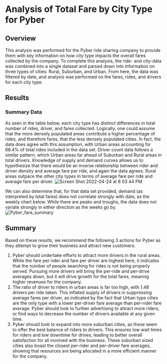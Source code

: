 # Analysis of Total Fare by City Type for Pyber
## Overview
This analysis was performed for the Pyber ride sharing company to provide them with key information on how city type impacts the overall fares collected by the company. To complete this analysis, the ride- and city-data was combined into a single dataset and parsed down into information on three types of cities: Rural, Suburban, and Urban. From here, the data was filtered by date, and analysis was performed on the fares, rides, and drivers for each city type. 
## Results
### Summary Data
As seen in the table below, each city type has distinct differences in total number of rides, driver, and fares collected. Logically, one could assume that the more densely populated areas contribute a higher percentage of rides, and therefore fares, that the less densely populated cities. In fact, the data does agree with this assumption, with Urban areas accounting for 68.4% of total rides included in the data set. Driver count data follows a similar pattern, which Urban areas far ahead of Suburban and Rural areas in total drivers. Knowledge of supply and demand curves allows us to hypothesize that there would be an inverse relationship between rider and driver density and average fare per ride, and again the data agrees. Rural areas outpace the other city types in terms of average fare per ride and average fare per driver. 
![Screen Shot 2022-04-24 at 8 03 44 PM](https://user-images.githubusercontent.com/100643755/165013931-b6fe5a4c-da67-420d-beff-bc6f7e187c71.png) 

  We can also determine that, for that data set provided, demand (as interpreted by total fares) does not correlate strongly with date, as the weekly chart below. While there are peaks and troughs, the data does not variate strongly in either direction as the weeks go by.
![Pyber_fare_summary](https://user-images.githubusercontent.com/100643755/165020705-0ed27a6d-2c71-4f2d-90dd-1bcc8332fca4.png)
## Summary
Based on these results, we recommend the following 3 actions for Pyber as they attempt to grow their business and attract new customers.
  1. Pyber should undertake efforts to attract more drivers in the rural areas. While the fare per rider and fare per driver are highest here, it indicates that the number of people searching for rides is not being properly served. Pursuing more drivers will bring the per-ride and per-drive averages down, but it will drive growth for the total fares, meaning higher revenues for the company.
  2. The ratio of driver to riders in urban areas is far too high, with 1.48 drivers per ride taken. This inflated supply of drivers in suppressing average fares per driver, as indicated by the fact that Urban type cities are the only type with a lower per-driver fare average than per-rider fare average. Pyber should look to further advertising to attract more riders, or find ways to decrease the number of drivers available at any given time.
  3. Pyber should look to expand into more suburban cities, as these seem to offer the best balance of riders to drivers. This ensures low wait times for riders and low downtime for drives, leading to better overall satisfaction for all involved with the business. These suburban sized cities also boast the closest per-rider and per-driver fare averages, showing that resources are being allocated in a more efficient manner for the company.


   

